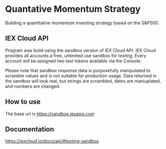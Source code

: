 # Quantative Momentum Strategy
Building a quantitative momentum investing strategy based on the S&P500.

## IEX Cloud API
Program was build using the sandbox version of IEX Cloud API. IEX Cloud provides all accounts a free, unlimited use sandbox for testing. Every account will be assigned two test tokens available via the Console. 

Please note that sandbox response data is purposefully manipulated to scramble values and is not suitable for production usage. Data returned in the sandbox will look real, but strings are scrambled, dates are maniuplated, and numbers are changed.

## How to use
The base url is https://sandbox.iexapis.com

## Documentation
https://iexcloud.io/docs/api/#testing-sandbox

